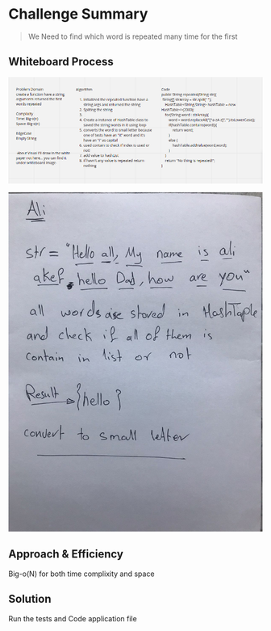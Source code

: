 # Challenge Summary

>We Need to find which word is repeated many time for the first

## Whiteboard Process

![](Code31.png)

![](visual.jpeg)

## Approach & Efficiency

Big-o(N) for both time complixity and space

## Solution

Run the tests and Code application file